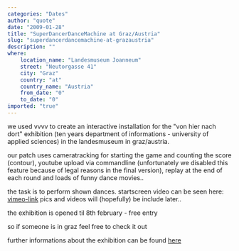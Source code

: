 ```yaml
---
categories: "Dates"
author: "quote"
date: "2009-01-28"
title: "SuperDancerDanceMachine at Graz/Austria"
slug: "superdancerdancemachine-at-grazaustria"
description: ""
where: 
    location_name: "Landesmuseum Joanneum"
    street: "Neutorgasse 41"
    city: "Graz"
    country: "at"
    country_name: "Austria"
    from_date: "0"
    to_date: "0"
imported: "true"
---
```



we used vvvv to create an interactive installation for the "von hier nach dort" exhibition (ten years department of informations - university of applied sciences) in the landesmuseum in graz/austria.

our patch uses cameratracking for starting the game and counting the score (contour), youtube upload via commandline (unfortunately we disabled this feature because of legal reasons in the final version), replay at the end of each round and loads of funny dance movies..

the task is to perform shown dances.
startscreen video can be seen here: [vimeo-link](http://www.vimeo.com/2918441)
pics and videos will (hopefully) be include later..

the exhibition is opened til 8th february - free entry

so if someone is in graz feel free to check it out

further informations about the exhibition can be found [here](http://ind.fh-joanneum.at/de/node/743)